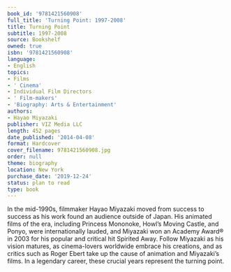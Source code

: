 ```yaml
---
book_id: '9781421560908'
full_title: 'Turning Point: 1997-2008'
title: Turning Point
subtitle: 1997-2008
source: Bookshelf
owned: true
isbn: '9781421560908'
language:
- English
topics:
- Films
- ' Cinema'
- Individual Film Directors
- ' Film-makers'
- 'Biography: Arts & Entertainment'
authors:
- Hayao Miyazaki
publisher: VIZ Media LLC
length: 452 pages
date_published: '2014-04-08'
format: Hardcover
cover_filename: 9781421560908.jpg
order: null
theme: biography
location: New York
purchase_date: '2019-12-24'
status: plan to read
type: book
---
```

In the mid-1990s, filmmaker Hayao Miyazaki moved from success to success as his work found an audience outside of Japan. His animated films of the era, including Princess Mononoke, Howl&#8217;s Moving Castle, and Ponyo, were internationally lauded, and Miyazaki won an Academy Award&#174; in 2003 for his popular and critical hit Spirited Away.
Follow Miyazaki as his vision matures, as cinema-lovers worldwide embrace his creations, and as critics such as Roger Ebert take up the cause of animation and Miyazaki&#8217;s films. In a legendary career, these crucial years represent the turning point.
